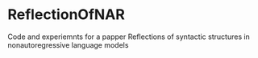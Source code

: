 # ReflectionOfNAR

Code and experiemnts for a papper Reflections of syntactic structures in non­autoregressive language models
